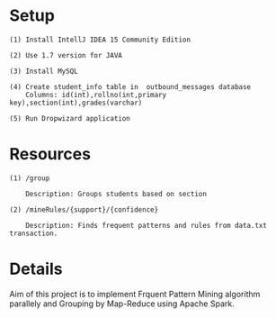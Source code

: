 
Setup
====

    (1) Install IntellJ IDEA 15 Community Edition

    (2) Use 1.7 version for JAVA

    (3) Install MySQL 

    (4) Create student_info table in  outbound_messages database 
        Columns: id(int),rollno(int,primary key),section(int),grades(varchar)

    (5) Run Dropwizard application

Resources
====

    (1) /group

        Description: Groups students based on section

    (2) /mineRules/{support}/{confidence}

        Description: Finds frequent patterns and rules from data.txt transaction. 

Details
====
Aim of this project is to implement Frquent Pattern Mining algorithm parallely and Grouping by Map-Reduce using Apache Spark. 
